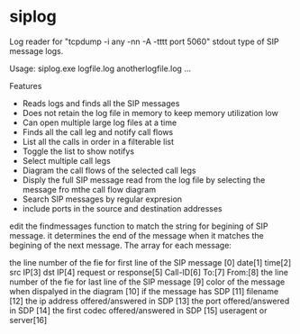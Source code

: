 # siplog
Log reader for "tcpdump -i any -nn -A -tttt port 5060" stdout type of SIP message logs.

Usage: siplog.exe logfile.log anotherlogfile.log ...

Features
* Reads logs and finds all the SIP messages 
* Does not retain the log file in memory to keep memory utilization low 
* Can open multiple large log files at a time
* Finds all the call leg and notify call flows
* List all the calls in order in a filterable list
* Toggle the list to show notifys
* Select multiple call legs
* Diagram the call flows of the selected call legs
* Disply the full SIP message read from the log file by selecting the message fro mthe call flow diagram
* Search SIP messages by regular expresion
* include ports in the source and destination addresses

edit the findmessages function to match the string for begining of SIP message.
it determines the end of the message when it matches the begining of the next message.
The array for each message:

the line number of the fie for first line of the SIP message [0]
date[1] 
time[2]
src IP[3]
dst IP[4]
request or response[5] 
Call-ID[6]
To:[7] 
From:[8]
the line number of the fie for last line of the SIP message [9]
color of the message when dispalyed in the diagram [10]
if the message has SDP [11]
filename [12]
the ip address offered/answered in SDP  [13]
the port offered/answered in SDP [14]
the first codec offered/answered in SDP [15]
useragent or server[16]

